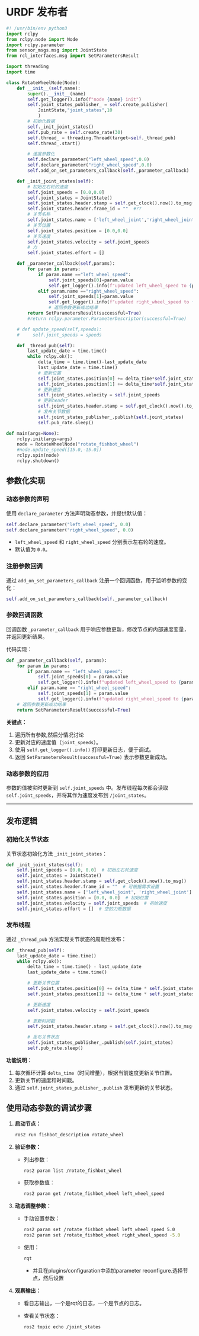 # URDF 发布者

```python
#! /usr/bin/env python3
import rclpy
from rclpy.node import Node
import rclpy.parameter
from sensor_msgs.msg import JointState
from rcl_interfaces.msg import SetParametersResult

import threading
import time

class RotateWheelNode(Node):
    def __init__(self,name):
        super().__init__(name)
        self.get_logger().info(f"node {name} init")
        self.joint_states_publisher_ = self.create_publisher(
            JointState,"joint_states",10
            )
        # 初始化数据
        self._init_joint_states()
        self.pub_rate = self.create_rate(30) 
        self.thread_ = threading.Thread(target=self._thread_pub)
        self.thread_.start()

        # 速度参数化
        self.declare_parameter("left_wheel_speed",0.0)
        self.declare_parameter("right_wheel_speed",0.0)
        self.add_on_set_parameters_callback(self._parameter_callback)

    def _init_joint_states(self):
        # 初始左右轮的速度
        self.joint_speeds = [0.0,0.0]
        self.joint_states = JointState()
        self.joint_states.header.stamp = self.get_clock().now().to_msg()
        self.joint_states.header.frame_id = ""  #??
        # 关节名称
        self.joint_states.name = ['left_wheel_joint','right_wheel_joint']
        # 关节位置
        self.joint_states.position = [0.0,0.0]
        # 关节速度
        self.joint_states.velocity = self.joint_speeds
        # 力
        self.joint_states.effort = []

    def _parameter_callback(self,params):
        for param in params:
            if param.name =="left_wheel_speed":
                self.joint_speeds[0]=param.value
                self.get_logger().info(f"updated left_wheel_speed to {param.value}")
            elif param.name =="right_wheel_speed":
                self.joint_speeds[1]=param.value
                self.get_logger().info(f"updated right_wheel_speed to {param.value}")
                # 返回参数更新成功结果
        return SetParametersResult(successful=True)
        #return rclpy.parameter.ParameterDescriptor(successful=True)

    # def update_speed(self,speeds):
    #     self.joint_speeds = speeds

    def _thread_pub(self):
        last_update_date = time.time()
        while rclpy.ok():
            delta_time = time.time()-last_update_date
            last_update_date = time.time()
            # 更新位置
            self.joint_states.position[0] += delta_time*self.joint_states.velocity[0]
            self.joint_states.position[1] += delta_time*self.joint_states.velocity[1]
            # 更新速度
            self.joint_states.velocity = self.joint_speeds
            # 更新header
            self.joint_states.header.stamp = self.get_clock().now().to_msg()
            # 发布关节数据
            self.joint_states_publisher_.publish(self.joint_states)
            self.pub_rate.sleep()

def main(args=None):
    rclpy.init(args=args)
    node = RotateWheelNode("rotate_fishbot_wheel")
    #node.update_speed([15.0,-15.0])
    rclpy.spin(node)
    rclpy.shutdown()
```

## **参数化实现**

### **动态参数的声明**

使用 `declare_parameter` 方法声明动态参数，并提供默认值：

```python
self.declare_parameter("left_wheel_speed", 0.0)
self.declare_parameter("right_wheel_speed", 0.0)
```

- `left_wheel_speed` 和 `right_wheel_speed` 分别表示左右轮的速度。
- 默认值为 `0.0`。

### **注册参数回调**

通过 `add_on_set_parameters_callback` 注册一个回调函数，用于监听参数的变化：

```python
self.add_on_set_parameters_callback(self._parameter_callback)
```

### **参数回调函数**

回调函数 `_parameter_callback` 用于响应参数更新，修改节点的内部速度变量，并返回更新结果。

代码实现：

```python
def _parameter_callback(self, params):
    for param in params:
        if param.name == "left_wheel_speed":
            self.joint_speeds[0] = param.value
            self.get_logger().info(f"updated left_wheel_speed to {param.value}")
        elif param.name == "right_wheel_speed":
            self.joint_speeds[1] = param.value
            self.get_logger().info(f"updated right_wheel_speed to {param.value}")
    # 返回参数更新成功结果
    return SetParametersResult(successful=True)
```

**关键点：**

1. 遍历所有参数,然后分情况讨论
2. 更新对应的速度值（`joint_speeds`）。
3. 使用 `self.get_logger().info()` 打印更新日志，便于调试。
4. 返回 `SetParametersResult(successful=True)` 表示参数更新成功。

### **动态参数的应用**

参数的值被实时更新到 `self.joint_speeds` 中。发布线程每次都会读取 `self.joint_speeds`，并将其作为速度发布到 `/joint_states`。

------

## **发布逻辑**

### **初始化关节状态**

关节状态初始化方法 `_init_joint_states`：

```python
def _init_joint_states(self):
    self.joint_speeds = [0.0, 0.0]  # 初始左右轮速度
    self.joint_states = JointState()
    self.joint_states.header.stamp = self.get_clock().now().to_msg()
    self.joint_states.header.frame_id = ""  # 可根据需求设置
    self.joint_states.name = ['left_wheel_joint', 'right_wheel_joint']  # 关节名称
    self.joint_states.position = [0.0, 0.0]  # 初始位置
    self.joint_states.velocity = self.joint_speeds  # 初始速度
    self.joint_states.effort = []  # 空的力矩数据
```

### **发布线程**

通过 `_thread_pub` 方法实现关节状态的周期性发布：

```python
def _thread_pub(self):
    last_update_date = time.time()
    while rclpy.ok():
        delta_time = time.time() - last_update_date
        last_update_date = time.time()

        # 更新关节位置
        self.joint_states.position[0] += delta_time * self.joint_states.velocity[0]
        self.joint_states.position[1] += delta_time * self.joint_states.velocity[1]

        # 更新速度
        self.joint_states.velocity = self.joint_speeds

        # 更新时间戳
        self.joint_states.header.stamp = self.get_clock().now().to_msg()

        # 发布关节状态
        self.joint_states_publisher_.publish(self.joint_states)
        self.pub_rate.sleep()
```

**功能说明：**

1. 每次循环计算 `delta_time`（时间增量），根据当前速度更新关节位置。
2. 更新关节的速度和时间戳。
3. 通过 `self.joint_states_publisher_.publish` 发布更新的关节状态。

## **使用动态参数的调试步骤**

1. **启动节点：**

   ```bash
   ros2 run fishbot_description rotate_wheel
   ```

2. **验证参数：**

   - 列出参数：

     ```bash
     ros2 param list /rotate_fishbot_wheel
     ```

   - 获取参数值：

     ```bash
     ros2 param get /rotate_fishbot_wheel left_wheel_speed
     ```

3. **动态调整参数：**

   - 手动设置参数：

     ```bash
     ros2 param set /rotate_fishbot_wheel left_wheel_speed 5.0
     ros2 param set /rotate_fishbot_wheel right_wheel_speed -5.0
     ```

   - 使用：

     ```bash
     rqt
     ```

     - 并且在plugins/configuration中添加parameter reconfigure.选择节点，然后设置

4. **观察输出：**

   - 看日志输出，一个是rqt的日志，一个是节点的日志。

   - 查看关节状态：

     ```bash
     ros2 topic echo /joint_states
     ```



